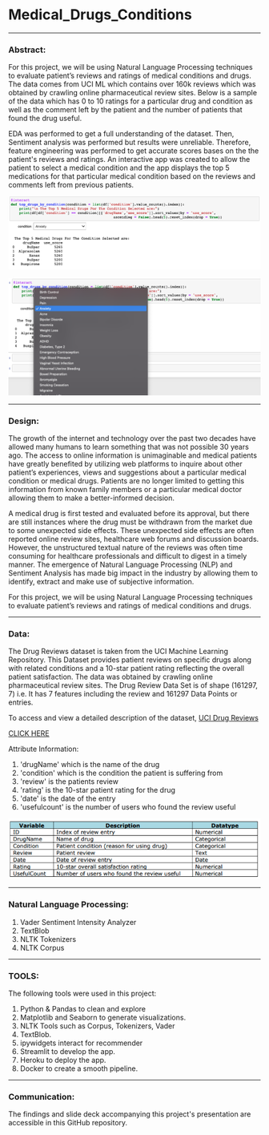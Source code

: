 # Medical_Drugs_Conditions


---

### Abstract:


For this project, we will be using Natural Language Processing techniques to evaluate patient’s reviews and ratings of medical conditions and drugs. The data comes from UCI ML which contains over 160k reviews which was obtained by crawling online pharmaceutical review sites. Below is a sample of the data which has 0 to 10 ratings for a particular drug and condition as well as the comment left by the patient and the number of patients that found the drug useful.  

EDA was performed to get a full understanding of the dataset. Then, Sentiment analysis was performed but results were unreliable. Therefore, feature engineering was performed to get accurate scores bases on the the patient's reviews and ratings.  An interactive app was created to allow the patient to select a medical condition and the app displays the top 5 medications for that particular medical condition based on the reviews and comments left from previous patients. 




![alt text](Top_5_Drugs_by_ConditionF.png)

![alt text](Medical_Choice_Options.png)


---



### Design:


 The growth of the internet and technology over the past two decades have allowed many humans to learn something that was not possible 30 years ago. The access to online information is unimaginable and medical patients have greatly benefited by utilizing web platforms to inquire about other patient’s experiences, views and suggestions about a particular medical condition or medical drugs. Patients are no longer limited to getting this information from known family members or a particular medical doctor allowing them to make a better-informed decision. 

A medical drug is first tested and evaluated before its approval, but there are still instances where the drug must be withdrawn from the market due to some unexpected side effects. These unexpected side effects are often reported online review sites, healthcare web forums and discussion boards. However, the unstructured textual nature of the reviews was often time consuming for healthcare professionals and difficult to digest in a timely manner. The emergence of Natural Language Processing (NLP) and Sentiment Analysis has made big impact in the industry by allowing them to identify, extract and make use of subjective information. 

For this project, we will be using Natural Language Processing techniques to evaluate patient’s reviews and ratings of medical conditions and drugs. 


---



### Data:


The Drug Reviews dataset is taken from the UCI Machine Learning Repository. This Dataset provides patient reviews on specific drugs along with related conditions and a 10-star patient rating reflecting the overall patient satisfaction. The data was obtained by crawling online pharmaceutical review sites. The Drug Review Data Set is of shape (161297, 7) i.e. It has 7 features including the review and 161297 Data Points or entries.

To access and view a detailed description of the dataset, [UCI Drug Reviews]([https://archive.ics.uci.edu/ml/datasets/Drug+Review+Dataset+%28Drugs.com%29])

[CLICK HERE]([https://archive.ics.uci.edu/ml/datasets/Drug+Review+Dataset+%28Drugs.com%29])

Attribute Information:

1. 'drugName' which is the name of the drug
2. 'condition' which is the condition the patient is suffering from
3. 'review' is the patients review
4. 'rating' is the 10-star patient rating for the drug
5. 'date' is the date of the entry 
6. 'usefulcount' is the number of users who found the review useful


![alt text](dataSummary.png)




---


### Natural Language Processing:



1.	Vader Sentiment Intensity Analyzer
2.	TextBlob
3.	NLTK Tokenizers
4.	NLTK Corpus






---



### TOOLS:

The following tools were used in this project:
1.	Python & Pandas to clean and explore 
2.	Matplotlib and Seaborn to generate visualizations.
3.	NLTK Tools such as Corpus, Tokenizers, Vader
4.	TextBlob.
5.	ipywidgets interact for recommender
6.	Streamlit to develop the app.
7.	Heroku to deploy the app.
8.	Docker to create a smooth pipeline.


---

### Communication:


The findings and slide deck accompanying this project's presentation are accessible in this GitHub repository.



